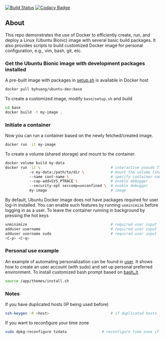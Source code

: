 [![Build Status](https://travis-ci.org/Bo-Yuan-Huang/Docker-Ubuntu-Dev.svg?branch=master)](https://travis-ci.org/Bo-Yuan-Huang/Docker-Ubuntu-Dev)
[![Codacy Badge](https://api.codacy.com/project/badge/Grade/4f015e7197484cef87c6b2718440dd11)](https://app.codacy.com/app/Bo-Yuan-Huang/Docker-VM?utm_source=github.com&utm_medium=referral&utm_content=Bo-Yuan-Huang/Docker-VM&utm_campaign=Badge_Grade_Dashboard)

## About

This repo demonstrates the use of Docker to efficiently create, run, and deploy a Linux (Ubuntu Bionic) image with several basic build packages.
It also provides scripts to build customized Docker image for personal configuration, e.g., vim, bash, git, etc. 

### Get the Ubuntu Bionic image with development packages installed

A pre-built image with packages in [setup.sh](base/setup.sh) is available in Docker host
``` bash
docker pull byhuang/ubuntu-dev:base
```

To create a customized image, modify ``base/setup.sh`` and build 
``` bash
cd base
docker build -t my-image .
```

### Initiate a container

Now you can run a container based on the newly fetched/created image.

``` bash
docker run -it my-image
```

To create a volume (shared storage) and mount to the container.

``` bash
docker volume build my-data
docker run -it \                                # interactive pseudo TTY
           -v my-data:/path/to/dir \            # mount the volume (shared storage)
           --name cont-name \                   # specify container name
           --cap-add=SYS_PTRACE \               # enable debugger
           --security-opt seccomp=unconfined \  # enable debugger
           my-image                             # image
```

By default, Ubuntu Docker image does not have packages required for user log-in installed. 
You can enable such features by running ``unminimize`` before logging in as a user.
To leave the container running in background by pressing the hot keys

``` bash
unminimize                                      # required user input
adduser username                                # required user input
adduser username sudo                           # required user input
<C-p> <C-q>
```

### Personal use example

An example of automating personalization can be found in [user](user).
It shows how to create an user account (with sudo) and set up personal preferred environment.
To install customized bash prompt based on [bash_it](https://github.com/Bash-it/bash-it).
``` bash
source /app/themes/install.sh
```

### Notes
If you have duplicated hosts (IP being used before)
``` bash
ssh-keygen -R <host>                            # if duplicated hosts
```

If you want to reconfigure your time zone
``` bash
sudo dpkg-reconfigure tzdata                # reconfigure time zone if desired
```
